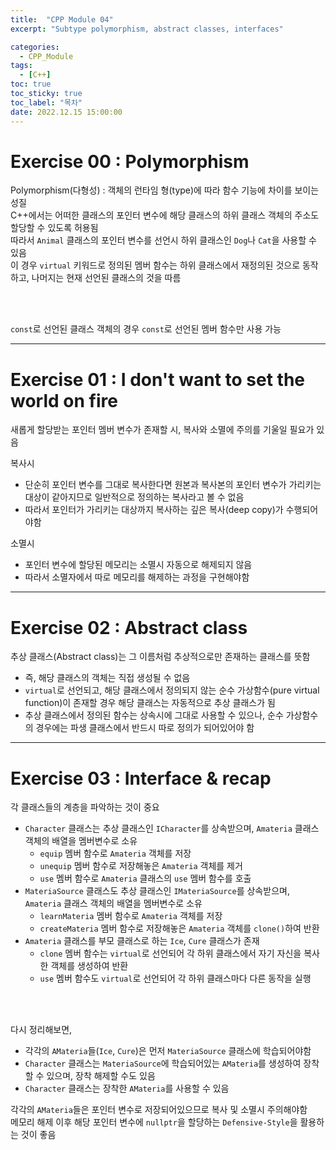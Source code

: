 ```yaml
---
title:  "CPP Module 04"
excerpt: "Subtype polymorphism, abstract classes, interfaces"

categories:
  - CPP_Module
tags:
  - [C++]
toc: true
toc_sticky: true
toc_label: "목차"
date: 2022.12.15 15:00:00
---
```


# Exercise 00 : Polymorphism

Polymorphism(다형성) : 객체의 런타임 형(type)에 따라 함수 기능에 차이를 보이는 성질    
C++에서는 어떠한 클래스의 포인터 변수에 해당 클래스의 하위 클래스 객체의 주소도 할당할 수 있도록 허용됨    
따라서 `Animal` 클래스의 포인터 변수를 선언시 하위 클래스인 `Dog`나 `Cat`을 사용할 수 있음    
이 경우 `virtual` 키워드로 정의된 멤버 함수는 하위 클래스에서 재정의된 것으로 동작하고, 나머지는 현재 선언된 클래스의 것을 따름    

<br/><br/>

`const`로 선언된 클래스 객체의 경우 `const`로 선언된 멤버 함수만 사용 가능    

***

# Exercise 01 : I don't want to set the world on fire

새롭게 할당받는 포인터 멤버 변수가 존재할 시, 복사와 소멸에 주의를 기울일 필요가 있음    

복사시
* 단순히 포인터 변수를 그대로 복사한다면 원본과 복사본의 포인터 변수가 가리키는 대상이 같아지므로 일반적으로 정의하는 복사라고 볼 수 없음    
* 따라서 포인터가 가리키는 대상까지 복사하는 깊은 복사(deep copy)가 수행되어야함    

소멸시
* 포인터 변수에 할당된 메모리는 소멸시 자동으로 해제되지 않음    
* 따라서 소멸자에서 따로 메모리를 해제하는 과정을 구현해야함

***

# Exercise 02 : Abstract class

추상 클래스(Abstract class)는 그 이름처럼 추상적으로만 존재하는 클래스를 뜻함
* 즉, 해당 클래스의 객체는 직접 생성될 수 없음
* `virtual`로 선언되고, 해당 클래스에서 정의되지 않는 순수 가상함수(pure virtual function)이 존재할 경우 해당 클래스는 자동적으로 추상 클래스가 됨
* 추상 클래스에서 정의된 함수는 상속시에 그대로 사용할 수 있으나, 순수 가상함수의 경우에는 파생 클래스에서 반드시 따로 정의가 되어있어야 함

***

# Exercise 03 : Interface & recap

각 클래스들의 계층을 파악하는 것이 중요    
* `Character` 클래스는 추상 클래스인 `ICharacter`를 상속받으며, `Amateria` 클래스 객체의 배열을 멤버변수로 소유
	* `equip` 멤버 함수로 `Amateria` 객체를 저장
	* `unequip` 멤버 함수로 저장해놓은 `Amateria` 객체를 제거
	* `use` 멤버 함수로 `Amateria` 클래스의 `use` 멤버 함수를 호출
* `MateriaSource` 클래스도 추상 클래스인 `IMateriaSource`를 상속받으며, `Amateria` 클래스 객체의 배열을 멤버변수로 소유
	* `learnMateria` 멤버 함수로 `Amateria` 객체를 저장
	* `createMateria` 멤버 함수로 저장해놓은 `Amateria` 객체를 `clone()`하여 반환
* `Amateria` 클래스를 부모 클래스로 하는 `Ice`, `Cure` 클래스가 존재
	* `clone` 멤버 함수는 `virtual`로 선언되어 각 하위 클래스에서 자기 자신을 복사한 객체를 생성하여 반환    
	* `use` 멤버 함수도 `virtual`로 선언되어 각 하위 클래스마다 다른 동작을 실행    

<br/><br/>

다시 정리해보면,
* 각각의 `AMateria`들(`Ice`, `Cure`)은 먼저 `MateriaSource` 클래스에 학습되어야함   
* `Character` 클래스는 `MateriaSource`에 학습되어있는 `AMateria`를 생성하여 장착할 수 있으며, 장착 해제할 수도 있음    
* `Character` 클래스는 장착한 `AMateria`를 사용할 수 있음    

각각의 `AMateria`들은 포인터 변수로 저장되어있으므로 복사 및 소멸시 주의해야함    
메모리 해제 이후 해당 포인터 변수에 `nullptr`을 할당하는 `Defensive-Style`을 활용하는 것이 좋음    